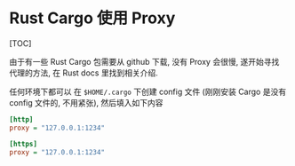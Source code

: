 
# Rust Cargo 使用 Proxy 

[TOC]

由于有一些 Rust Cargo 包需要从 github 下载, 没有 Proxy 会很慢, 遂开始寻找 代理的方法, 在 Rust docs 里找到相关介绍. 

任何环境下都可以 在 `$HOME/.cargo` 下创建 config 文件 (刚刚安装 Cargo 是没有 config 文件的, 不用紧张), 然后填入如下内容

```ini 
[http]
proxy = "127.0.0.1:1234"

[https]
proxy = "127.0.0.1:1234"
```